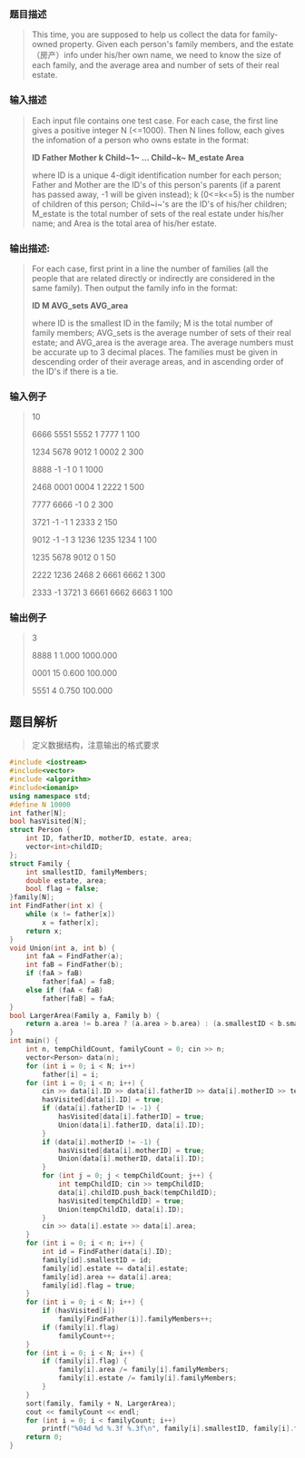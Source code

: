 ### 题目描述

> This time, you are supposed to help us collect the data for family-owned property. Given each person's family members, and the estate（房产）info under his/her own name, we need to know the size of each family, and the average area and number of sets of their real estate.

### 输入描述

> Each input file contains one test case. For each case, the first line gives a positive integer N (<=1000). Then N lines follow, each gives the infomation of a person who owns estate in the format:
>
> **ID Father Mother k Child~1~ ... Child~k~ M_estate Area**
>
>where ID is a unique 4-digit identification number for each person; Father and Mother are the ID's of this person's parents (if a parent has passed away, -1 will be given instead); k (0<=k<=5) is the number of children of this person; Child~i~'s are the ID's of his/her children; M_estate is the total number of sets of the real estate under his/her name; and Area is the total area of his/her estate.


### 输出描述:
> For each case, first print in a line the number of families (all the people that are related directly or indirectly are considered in the same family). Then output the family info in the format:
>
>**ID M AVG_sets AVG_area**
>
>where ID is the smallest ID in the family; M is the total number of family members; AVG_sets is the average number of sets of their real estate; and AVG_area is the average area. The average numbers must be accurate up to 3 decimal places. The families must be given in descending order of their average areas, and in ascending order of the ID's if there is a tie.

### 输入例子
> 10
>
>6666 5551 5552 1 7777 1 100
>
>1234 5678 9012 1 0002 2 300
>
>8888 -1 -1 0 1 1000
>
>2468 0001 0004 1 2222 1 500
>
>7777 6666 -1 0 2 300
>
>3721 -1 -1 1 2333 2 150
>
>9012 -1 -1 3 1236 1235 1234 1 100
>
>1235 5678 9012 0 1 50
>
>2222 1236 2468 2 6661 6662 1 300
>
>2333 -1 3721 3 6661 6662 6663 1 100

### 输出例子
>3
>
>8888 1 1.000 1000.000
>
>0001 15 0.600 100.000
>
>5551 4 0.750 100.000

## 题目解析
> 定义数据结构，注意输出的格式要求

```C++
#include <iostream>
#include<vector>
#include <algorithm>
#include<iomanip>
using namespace std;
#define N 10000
int father[N];
bool hasVisited[N];
struct Person {
	int ID, fatherID, motherID, estate, area;
	vector<int>childID;
};
struct Family {
	int smallestID, familyMembers;
	double estate, area;
	bool flag = false;
}family[N];
int FindFather(int x) {
	while (x != father[x])
		x = father[x];
	return x;
}
void Union(int a, int b) {
	int faA = FindFather(a);
	int faB = FindFather(b);
	if (faA > faB)
		father[faA] = faB;
	else if (faA < faB)
		father[faB] = faA;
}
bool LargerArea(Family a, Family b) {
	return a.area != b.area ? (a.area > b.area) : (a.smallestID < b.smallestID);
}
int main() {
	int n, tempChildCount, familyCount = 0; cin >> n;
	vector<Person> data(n);
	for (int i = 0; i < N; i++)
		father[i] = i;
	for (int i = 0; i < n; i++) {
		cin >> data[i].ID >> data[i].fatherID >> data[i].motherID >> tempChildCount;
		hasVisited[data[i].ID] = true;
		if (data[i].fatherID != -1) {
			hasVisited[data[i].fatherID] = true;
			Union(data[i].fatherID, data[i].ID);
		}
		if (data[i].motherID != -1) {
			hasVisited[data[i].motherID] = true;
			Union(data[i].motherID, data[i].ID);
		}
		for (int j = 0; j < tempChildCount; j++) {
			int tempChildID; cin >> tempChildID;
			data[i].childID.push_back(tempChildID);
			hasVisited[tempChildID] = true;
			Union(tempChildID, data[i].ID);
		}
		cin >> data[i].estate >> data[i].area;
	}
	for (int i = 0; i < n; i++) {
		int id = FindFather(data[i].ID);
		family[id].smallestID = id;
		family[id].estate += data[i].estate;
		family[id].area += data[i].area;
		family[id].flag = true;
	}
	for (int i = 0; i < N; i++) {
		if (hasVisited[i])
			family[FindFather(i)].familyMembers++;
		if (family[i].flag)
			familyCount++;
	}
	for (int i = 0; i < N; i++) {
		if (family[i].flag) {
			family[i].area /= family[i].familyMembers;
			family[i].estate /= family[i].familyMembers;
		}
	}
	sort(family, family + N, LargerArea);
	cout << familyCount << endl;
	for (int i = 0; i < familyCount; i++)
		printf("%04d %d %.3f %.3f\n", family[i].smallestID, family[i].familyMembers, family[i].estate, family[i].area);
	return 0;
}
```